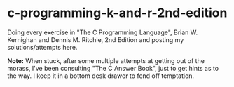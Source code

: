 # c-programming-k-and-r-2nd-edition
Doing every exercise in "The C Programming Language", Brian W. Kernighan and Dennis M. Ritchie, 2nd Edition and posting my solutions/attempts here.

**Note:** When stuck, after some multiple attempts at getting out of the morass, I've been consulting "The C Answer Book", just to get hints as to the way. I keep it in a bottom desk drawer to fend off temptation.
